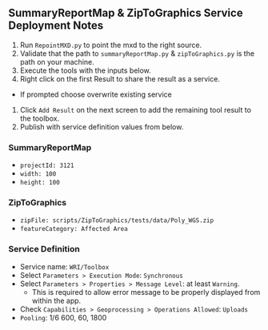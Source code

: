 ## SummaryReportMap & ZipToGraphics Service Deployment Notes

1. Run `RepointMXD.py` to point the mxd to the right source.
1. Validate that the path to `summaryReportMap.py` & `zipToGraphics.py` is the path on your machine.
1. Execute the tools with the inputs below.
1. Right click on the first Result to share the result as a service.
  - If prompted choose overwrite existing service
1. Click `Add Result` on the next screen to add the remaining tool result to the toolbox.
1. Publish with service definition values from below.

### SummaryReportMap

- `projectId: 3121`
- `width: 100`
- `height: 100`

### ZipToGraphics

- `zipFile: scripts/ZipToGraphics/tests/data/Poly_WGS.zip`
- `featureCategory: Affected Area`

### Service Definition

- Service name: `WRI/Toolbox`
- Select `Parameters > Execution Mode`: `Synchronous`
- Select `Parameters > Properties > Message Level`: at least `Warning`. 
  - This is required to allow error message to be properly displayed from within the app.
- Check `Capabilities > Geoprocessing > Operations Allowed`: `Uploads`
- `Pooling`: 1/6 600, 60, 1800
